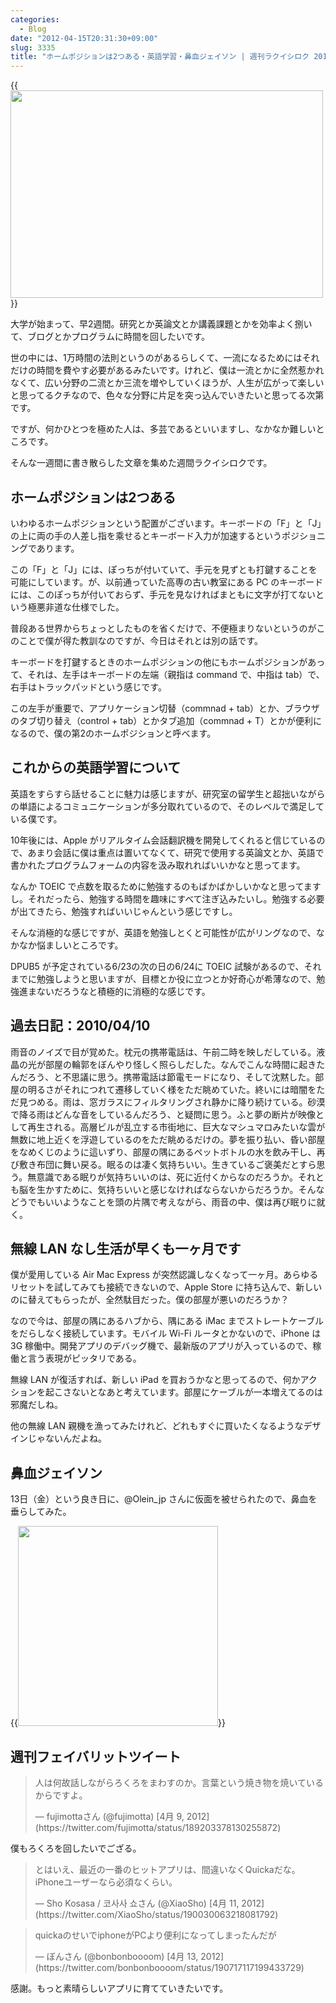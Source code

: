 ```yaml
---
categories:
  - Blog
date: "2012-04-15T20:31:30+09:00"
slug: 3335
title: "ホームポジションは2つある・英語学習・鼻血ジェイソン | 週刊ラクイシロク 2012年第15週"
---
```


{{<img alt="" src="/images/2012/04/3335_1.jpg" width="500" height="332">}}

大学が始まって、早2週間。研究とか英論文とか講義課題とかを効率よく捌いて、ブログとかプログラムに時間を回したいです。

世の中には、1万時間の法則というのがあるらしくて、一流になるためにはそれだけの時間を費やす必要があるみたいです。けれど、僕は一流とかに全然惹かれなくて、広い分野の二流とか三流を増やしていくほうが、人生が広がって楽しいと思ってるクチなので、色々な分野に片足を突っ込んでいきたいと思ってる次第です。

ですが、何かひとつを極めた人は、多芸であるといいますし、なかなか難しいところです。

そんな一週間に書き散らした文章を集めた週間ラクイシロクです。

## ホームポジションは2つある

いわゆるホームポジションという配置がございます。キーボードの「F」と「J」の上に両の手の人差し指を乘せるとキーボード入力が加速するというポジショニングであります。

この「F」と「J」には、ぽっちが付いていて、手元を見ずとも打鍵することを可能にしています。が、以前通っていた高専の古い教室にある PC のキーボードには、このぽっちが付いておらず、手元を見なければまともに文字が打てないという極悪非道な仕様でした。

普段ある世界からちょっとしたものを省くだけで、不便極まりないというのがこのことで僕が得た教訓なのですが、今日はそれとは別の話です。

キーボードを打鍵するときのホームポジションの他にもホームポジションがあって、それは、左手はキーボードの左端（親指は command で、中指は tab）で、右手はトラックパッドという感じです。

この左手が重要で、アプリケーション切替（commnad + tab）とか、ブラウザのタブ切り替え（control + tab）とかタブ追加（commnad + T）とかが便利になるので、僕の第2のホームポジションと呼べます。

## これからの英語学習について

英語をすらすら話せることに魅力は感じますが、研究室の留学生と超拙いながらの単語によるコミュニケーションが多分取れているので、そのレベルで満足している僕です。

10年後には、Apple がリアルタイム会話翻訳機を開発してくれると信じているので、あまり会話に僕は重点は置いてなくて、研究で使用する英論文とか、英語で書かれたプログラムフォームの内容を汲み取れればいいかなと思ってます。

なんか TOEIC で点数を取るために勉強するのもばかばかしいかなと思ってますし。それだったら、勉強する時間を趣味にすべて注ぎ込みたいし。勉強する必要が出てきたら、勉強すればいいじゃんという感じですし。

そんな消極的な感じですが、英語を勉強しとくと可能性が広がリングなので、なかなか悩ましいところです。

DPUB5 が予定されている6/23の次の日の6/24に TOEIC 試験があるので、それまでに勉強しようと思いますが、目標とか役に立つとか好奇心が希薄なので、勉強進まないだろうなと積極的に消極的な感じです。

## 過去日記：2010/04/10

雨音のノイズで目が覚めた。枕元の携帯電話は、午前二時を映しだしている。液晶の光が部屋の輪郭をぼんやり怪しく照らしだした。なんでこんな時間に起きたんだろう、と不思議に思う。携帯電話は節電モードになり、そして沈黙した。部屋の明るさがそれにつれて遷移していく様をただ眺めていた。終いには暗闇をただ見つめる。雨は、窓ガラスにフィルタリングされ静かに降り続けている。砂漠で降る雨はどんな音をしているんだろう、と疑問に思う。ふと夢の断片が映像として再生される。高層ビルが乱立する市街地に、巨大なマシュマロみたいな雲が無数に地上近くを浮遊しているのをただ眺めるだけの。夢を振り払い、昏い部屋をなめくじのように這いずり、部屋の隅にあるペットボトルの水を飲み干し、再び敷き布団に舞い戻る。眠るのは凄く気持ちいい。生きているご褒美だとすら思う。無意識である眠りが気持ちいいのは、死に近付くからなのだろうか。それとも脳を生かすために、気持ちいいと感じなければならないからだろうか。そんなどうでもいいようなことを頭の片隅で考えながら、雨音の中、僕は再び眠りに就く。

## 無線 LAN なし生活が早くも一ヶ月です

僕が愛用している Air Mac Express が突然認識しなくなって一ヶ月。あらゆるリセットを試してみても接続できないので、Apple Store に持ち込んで、新しいのに替えてもらったが、全然駄目だった。僕の部屋が悪いのだろうか？

なので今は、部屋の隅にあるハブから、隅にある iMac までストレートケーブルをだらしなく接続しています。モバイル Wi-Fi ルータとかないので、iPhone は 3G 稼働中。開発アプリのデバッグ機で、最新版のアプリが入っているので、稼働と言う表現がピッタリである。

無線 LAN が復活すれば、新しい iPad を買おうかなと思ってるので、何かアクションを起こさないとなあと考えています。部屋にケーブルが一本増えてるのは邪魔だしね。

他の無線 LAN 親機を漁ってみたけれど、どれもすぐに買いたくなるようなデザインじゃないんだよね。

## 鼻血ジェイソン

13日（金）という良き日に、@Olein_jp さんに仮面を被せられたので、鼻血を垂らしてみた。

{{<img alt="" src="/images/2012/04/3335_2.png" width="320" height="320">}}

## 週刊フェイバリットツイート

<blockquote class="twitter-tweet" lang="ja"><p>人は何故話しながらろくろをまわすのか。言葉という焼き物を焼いているからですよ。</p>&mdash; fujimottaさん (@fujimotta) [4月 9, 2012](https://twitter.com/fujimotta/status/189203378130255872)</p></blockquote>

僕もろくろを回したいでござる。

<blockquote class="twitter-tweet" lang="ja"><p>とはいえ、最近の一番のヒットアプリは、間違いなくQuickaだな。iPhoneユーザーなら必須なくらい。</p>&mdash; Sho Kosasa / 코사사 쇼さん (@XiaoSho) [4月 11, 2012](https://twitter.com/XiaoSho/status/190030063218081792)</p></blockquote>

<blockquote class="twitter-tweet" lang="ja"><p>quickaのせいでiphoneがPCより便利になってしまったんだが</p>&mdash; ぼんさん (@bonbonboooom) [4月 13, 2012](https://twitter.com/bonbonboooom/status/190717117199433729)</p></blockquote>

感謝。もっと素晴らしいアプリに育てていきたいです。
